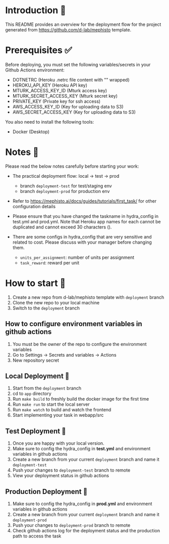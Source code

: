 # Introduction :book:
This README provides an overview for the deployment flow for the project generated from https://github.com/d-lab/mephisto template.

# Prerequisites :white_check_mark:
Before deploying, you must set the following variables/secrets in your Github Actions environment:

- DOTNETRC (Heroku .netrc file content with "" wrapped)
- HEROKU_API_KEY (Heroku API key)
- MTURK_ACCESS_KEY_ID (Mturk access key)
- MTURK_SECRET_ACCESS_KEY (Mturk secret key)
- PRIVATE_KEY (Private key for ssh access)
- AWS_ACCESS_KEY_ID (Key for uploading data to S3)
- AWS_SECRET_ACCESS_KEY (Key for uploading data to S3)

You also need to install the following tools:
- Docker (Desktop)

# Notes :notebook:
Please read the below notes carefully before starting your work:

- The practical deployment flow: local -> test -> prod
  - branch `deployment-test` for test/staging env
  - branch `deployment-prod` for production env 

- Refer to https://mephisto.ai/docs/guides/tutorials/first_task/ for other configuration details

- Please ensure that you have changed the taskname in hydra_config in test.yml and prod.yml. 
Note that Heroku app names for each cannot be duplicated and cannot exceed 30 characters ().
- There are some configs in hydra_config that are very sensitive and related to cost.
Please discuss with your manager before changing them.
  - `units_per_assignment`: number of units per assignment
  - `task_reward`: reward per unit

# How to start :triangular_flag_on_post:
1. Create a new repo from d-lab/mephisto template with `deployment` branch
2. Clone the new repo to your local machine
3. Switch to the `deployment` branch

## How to configure environment variables in github actions
1. You must be the owner of the repo to configure the environment variables
2. Go to Settings -> Secrets and variables -> Actions
3. New repository secret

## Local Deployment :hammer:
1. Start from the `deployment` branch
2. cd to `app` directory
3. Run `make build` to freshly build the docker image for the first time
4. Run `make run` to start the local server
5. Run `make watch` to build and watch the frontend
6. Start implementing your task in webapp/src

## Test Deployment :test_tube:
1. Once you are happy with your local version.
2. Make sure to config the hydra_config in **test.yml** and environment variables in github actions
3. Create a new branch from your current `deployment` branch and name it `deployment-test`
4. Push your changes to `deployment-test` branch to remote
5. View your deployment status in github actions

## Production Deployment :rocket:
1. Make sure to config the hydra_config in **prod.yml** and environment variables in github actions
2. Create a new branch from your current `deployment` branch and name it `deployment-prod`
3. Push your changes to `deployment-prod` branch to remote
4. Check github actions log for the deployment status and the production path to access the task
